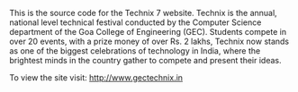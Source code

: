 This is the source code for the Technix 7 website. Technix is the annual, national level technical festival conducted by the
Computer Science department of the Goa College of Engineering (GEC).
Students compete in over 20 events, with a prize money of over Rs. 2 lakhs,
Technix now stands as one of the biggest celebrations of
technology in India, where the brightest minds in the country gather to
compete and present their ideas.

To view the site visit: http://www.gectechnix.in
